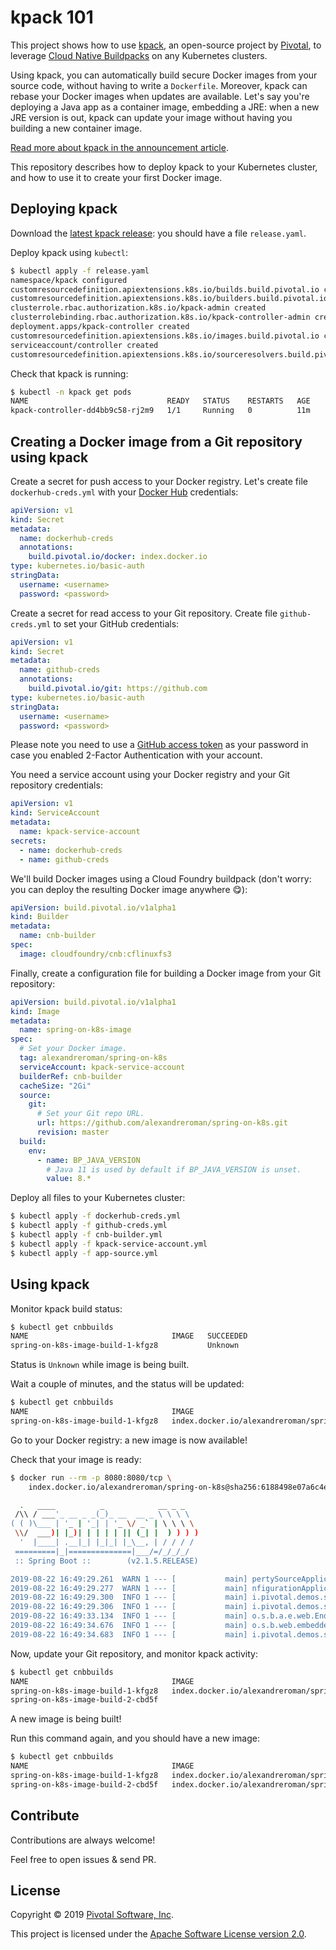 # kpack 101

This project shows how to use [kpack](https://github.com/pivotal/kpack),
an open-source project by [Pivotal](https://pivotal.io), to leverage
[Cloud Native Buildpacks](https://buildpacks.io) on any Kubernetes clusters.

Using kpack, you can automatically build secure Docker images from your source code,
without having to write a `Dockerfile`. Moreover, kpack can rebase your Docker images
when updates are available. Let's say you're deploying a Java app as a container image,
embedding a JRE: when a new JRE version is out, kpack can update your image without
having you building a new container image.

[Read more about kpack in the announcement article](https://content.pivotal.io/blog/introducing-kpack-a-kubernetes-native-container-build-service).

This repository describes how to deploy kpack to your Kubernetes cluster, and how to use
it to create your first Docker image.

## Deploying kpack

Download the [latest kpack release](https://github.com/pivotal/kpack/releases):
you should have a file `release.yaml`.

Deploy kpack using `kubectl`:
```bash
$ kubectl apply -f release.yaml
namespace/kpack configured
customresourcedefinition.apiextensions.k8s.io/builds.build.pivotal.io created
customresourcedefinition.apiextensions.k8s.io/builders.build.pivotal.io created
clusterrole.rbac.authorization.k8s.io/kpack-admin created
clusterrolebinding.rbac.authorization.k8s.io/kpack-controller-admin created
deployment.apps/kpack-controller created
customresourcedefinition.apiextensions.k8s.io/images.build.pivotal.io created
serviceaccount/controller created
customresourcedefinition.apiextensions.k8s.io/sourceresolvers.build.pivotal.io created
```

Check that kpack is running:
```bash
$ kubectl -n kpack get pods
NAME                               READY   STATUS    RESTARTS   AGE
kpack-controller-dd4bb9c58-rj2m9   1/1     Running   0          11m
```

## Creating a Docker image from a Git repository using kpack

Create a secret for push access to your Docker registry. Let's create file
`dockerhub-creds.yml` with your [Docker Hub](https://hub.docker.com) credentials:
```yaml
apiVersion: v1
kind: Secret
metadata:
  name: dockerhub-creds
  annotations:
    build.pivotal.io/docker: index.docker.io
type: kubernetes.io/basic-auth
stringData:
  username: <username>
  password: <password>
```

Create a secret for read access to your Git repository. Create file
`github-creds.yml` to set your GitHub credentials:
```yaml
apiVersion: v1
kind: Secret
metadata:
  name: github-creds
  annotations:
    build.pivotal.io/git: https://github.com
type: kubernetes.io/basic-auth
stringData:
  username: <username>
  password: <password>
```

Please note you need to use a
[GitHub access token](https://github.com/settings/tokens) as your password in case
you enabled 2-Factor Authentication with your account.

You need a service account using your Docker registry and your Git repository credentials:
```yaml
apiVersion: v1
kind: ServiceAccount
metadata:
  name: kpack-service-account
secrets:
  - name: dockerhub-creds
  - name: github-creds
```

We'll build Docker images using a Cloud Foundry buildpack
(don't worry: you can deploy the resulting Docker image anywhere 😋):
```yaml
apiVersion: build.pivotal.io/v1alpha1
kind: Builder
metadata:
  name: cnb-builder
spec:
  image: cloudfoundry/cnb:cflinuxfs3
```

Finally, create a configuration file for building a Docker image from your
Git repository:
```yaml
apiVersion: build.pivotal.io/v1alpha1
kind: Image
metadata:
  name: spring-on-k8s-image
spec:
  # Set your Docker image.
  tag: alexandreroman/spring-on-k8s
  serviceAccount: kpack-service-account
  builderRef: cnb-builder
  cacheSize: "2Gi"
  source:
    git:
      # Set your Git repo URL.
      url: https://github.com/alexandreroman/spring-on-k8s.git
      revision: master
  build:
    env:
      - name: BP_JAVA_VERSION
        # Java 11 is used by default if BP_JAVA_VERSION is unset.
        value: 8.*
```

Deploy all files to your Kubernetes cluster:
```bash
$ kubectl apply -f dockerhub-creds.yml
$ kubectl apply -f github-creds.yml
$ kubectl apply -f cnb-builder.yml
$ kubectl apply -f kpack-service-account.yml
$ kubectl apply -f app-source.yml
```

## Using kpack

Monitor kpack build status:
```bash
$ kubectl get cnbbuilds
NAME                                IMAGE   SUCCEEDED
spring-on-k8s-image-build-1-kfgz8           Unknown
```

Status is `Unknown` while image is being built.

Wait a couple of minutes, and the status will be updated:
```bash
$ kubectl get cnbbuilds                                    
NAME                                IMAGE                                                                                                                  SUCCEEDED
spring-on-k8s-image-build-1-kfgz8   index.docker.io/alexandreroman/spring-on-k8s@sha256:6188498e07a6c4e6620fd33bf7c2842f76618ae6f05f07e4146f7cf1f8cfd624   True
```

Go to your Docker registry: a new image is now available!

Check that your image is ready:
```bash
$ docker run --rm -p 8080:8080/tcp \
    index.docker.io/alexandreroman/spring-on-k8s@sha256:6188498e07a6c4e6620fd33bf7c2842f76618ae6f05f07e4146f7cf1f8cfd624

  .   ____          _            __ _ _
 /\\ / ___'_ __ _ _(_)_ __  __ _ \ \ \ \
( ( )\___ | '_ | '_| | '_ \/ _` | \ \ \ \
 \\/  ___)| |_)| | | | | || (_| |  ) ) ) )
  '  |____| .__|_| |_|_| |_\__, | / / / /
 =========|_|==============|___/=/_/_/_/
 :: Spring Boot ::        (v2.1.5.RELEASE)

2019-08-22 16:49:29.261  WARN 1 --- [           main] pertySourceApplicationContextInitializer : Skipping 'cloud' property source addition because not in a cloud
2019-08-22 16:49:29.277  WARN 1 --- [           main] nfigurationApplicationContextInitializer : Skipping reconfiguration because not in a cloud
2019-08-22 16:49:29.300  INFO 1 --- [           main] i.pivotal.demos.springonk8s.Application  : Starting Application on 5f2335b83afb with PID 1 (/workspace/BOOT-INF/classes started by vcap in /workspace)
2019-08-22 16:49:29.306  INFO 1 --- [           main] i.pivotal.demos.springonk8s.Application  : No active profile set, falling back to default profiles: default
2019-08-22 16:49:33.134  INFO 1 --- [           main] o.s.b.a.e.web.EndpointLinksResolver      : Exposing 2 endpoint(s) beneath base path '/actuator'
2019-08-22 16:49:34.676  INFO 1 --- [           main] o.s.b.web.embedded.netty.NettyWebServer  : Netty started on port(s): 8080
2019-08-22 16:49:34.683  INFO 1 --- [           main] i.pivotal.demos.springonk8s.Application  : Started Application in 6.237 seconds (JVM running for 7.322)
```

Now, update your Git repository, and monitor kpack activity:
```bash
$ kubectl get cnbbuilds
NAME                                IMAGE                                                                                                                  SUCCEEDED
spring-on-k8s-image-build-1-kfgz8   index.docker.io/alexandreroman/spring-on-k8s@sha256:6188498e07a6c4e6620fd33bf7c2842f76618ae6f05f07e4146f7cf1f8cfd624   True
spring-on-k8s-image-build-2-cbd5f                                                                                                                          Unknown
```

A new image is being built!

Run this command again, and you should have a new image:
```bash
$ kubectl get cnbbuilds      
NAME                                IMAGE                                                                                                                  SUCCEEDED
spring-on-k8s-image-build-1-kfgz8   index.docker.io/alexandreroman/spring-on-k8s@sha256:6188498e07a6c4e6620fd33bf7c2842f76618ae6f05f07e4146f7cf1f8cfd624   True
spring-on-k8s-image-build-2-cbd5f   index.docker.io/alexandreroman/spring-on-k8s@sha256:9ed04eb2e25f7056ae268c8441032e16feaa82de8195ebb489142d02c381fb3d   True
```

## Contribute

Contributions are always welcome!

Feel free to open issues & send PR.

## License

Copyright &copy; 2019 [Pivotal Software, Inc](https://pivotal.io).

This project is licensed under the [Apache Software License version 2.0](https://www.apache.org/licenses/LICENSE-2.0).
